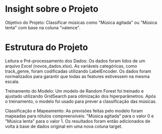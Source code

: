 # Insight sobre o Projeto
Objetivo do Projeto:
Classificar músicas como "Música agitada" ou "Música lenta" com base na coluna "valence".

# Estrutura do Projeto
Leitura e Pré-processamento dos Dados:
Os dados foram lidos de um arquivo Excel (novos_dados.xlsx).
As variáveis categóricas, como track_genre, foram codificadas utilizando LabelEncoder.
Os dados foram normalizados para garantir que todas as features estivessem na mesma escala.

Treinamento do Modelo:
Um modelo de Random Forest foi treinado e ajustado utilizando GridSearch para otimização dos hiperparâmetros.
Após o treinamento, o modelo foi usado para prever a classificação das músicas.

Classificação e Mapeamento:
As previsões feitas pelo modelo foram mapeadas para rótulos compreensíveis: "Música agitada" para o valor 0 e "Música lenta" para o valor 1.
Os resultados foram então adicionados de volta à base de dados original em uma nova coluna target.
